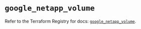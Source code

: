 # `google_netapp_volume`

Refer to the Terraform Registry for docs: [`google_netapp_volume`](https://registry.terraform.io/providers/hashicorp/google-beta/5.35.0/docs/resources/google_netapp_volume).
